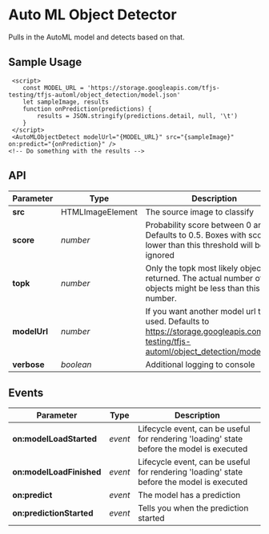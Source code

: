 # Auto ML Object Detector

Pulls in the AutoML model and detects based on that.

## Sample Usage

     <script>
        const MODEL_URL = 'https://storage.googleapis.com/tfjs-testing/tfjs-automl/object_detection/model.json'
        let sampleImage, results
        function onPrediction(predictions) {
            results = JSON.stringify(predictions.detail, null, '\t')
        }
     </script>
     <AutoMLObjectDetect modelUrl="{MODEL_URL}" src="{sampleImage}" on:predict="{onPrediction}" />
    <!-- Do something with the results -->

## API

| Parameter    | Type             | Description                                                                                                                               |
| ------------ | ---------------- | ----------------------------------------------------------------------------------------------------------------------------------------- |
| **src**      | HTMLImageElement | The source image to classify                                                                                                              |
| **score**    | _number_         | Probability score between 0 and 1. Defaults to 0.5. Boxes with score lower than this threshold will be ignored                            |
| **topk**     | _number_         | Only the topk most likely objects are returned. The actual number of objects might be less than this number.                              |
| **modelUrl** | _number_         | If you want another model url to be used. Defaults to https://storage.googleapis.com/tfjs-testing/tfjs-automl/object_detection/model.json |
| **verbose**  | _boolean_        | Additional logging to console                                                                                                             |

## Events

| Parameter                | Type    | Description                                                                               |
| ------------------------ | ------- | ----------------------------------------------------------------------------------------- |
| **on:modelLoadStarted**  | _event_ | Lifecycle event, can be useful for rendering 'loading' state before the model is executed |
| **on:modelLoadFinished** | _event_ | Lifecycle event, can be useful for rendering 'loading' state before the model is executed |
| **on:predict**           | _event_ | The model has a prediction                                                                |
| **on:predictionStarted** | _event_ | Tells you when the prediction started                                                     |
